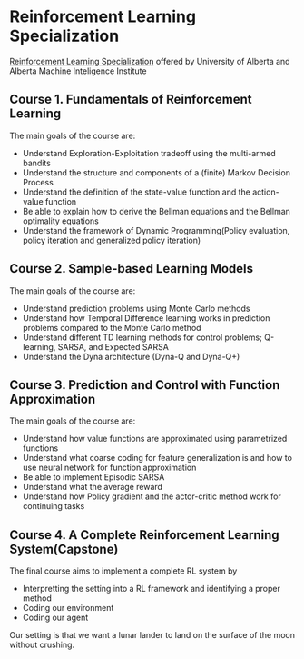 # Reinforcement Learning Specialization
[Reinforcement Learning Specialization](https://www.coursera.org/specializations/reinforcement-learning) offered by University of Alberta and Alberta Machine Inteligence Institute

## Course 1. Fundamentals of Reinforcement Learning
The main goals of the course are:
- Understand Exploration-Exploitation tradeoff using the multi-armed bandits
- Understand the structure and components of a (finite) Markov Decision Process
- Understand the definition of the state-value function and the action-value function
- Be able to explain how to derive the Bellman equations and the Bellman optimality equations
- Understand the framework of Dynamic Programming(Policy evaluation, policy iteration and generalized policy iteration)

## Course 2. Sample-based Learning Models
The main goals of the course are:
- Understand prediction problems using Monte Carlo methods
- Understand how Temporal Difference learning works in prediction problems compared to the Monte Carlo method
- Understand different TD learning methods for control problems; Q-learning, SARSA, and Expected SARSA
- Understand the Dyna architecture (Dyna-Q and Dyna-Q+)

## Course 3. Prediction and Control with Function Approximation
The main goals of the course are:
- Understand how value functions are approximated using parametrized functions
- Understand what coarse coding for feature generalization is and how to use neural network for function approximation
- Be able to implement Episodic SARSA
- Understand what the average reward
- Understand how Policy gradient and the actor-critic method work for continuing tasks

## Course 4. A Complete Reinforcement Learning System(Capstone)
The final course aims to implement a complete RL system by
- Interpretting the setting into a RL framework and identifying a proper method
- Coding our environment
- Coding our agent

Our setting is that we want a lunar lander to land on the surface of the moon without crushing.
